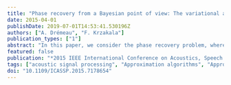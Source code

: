 ```yaml
---
title: "Phase recovery from a Bayesian point of view: The variational approach"
date: 2015-04-01
publishDate: 2019-07-01T14:53:41.530196Z
authors: ["A. Drémeau", "F. Krzakala"]
publication_types: ["1"]
abstract: "In this paper, we consider the phase recovery problem, where a complex signal vector has to be estimated from the knowledge of the modulus of its linear projections, from a naive variational Bayesian point of view. In particular, we derive an iterative algorithm following the minimization of the Kullback-Leibler divergence under the mean-field assumption, and show on synthetic data with random projections that this approach leads to an efficient and robust procedure, with a reasonable computational cost."
featured: false
publication: "*2015 IEEE International Conference on Acoustics, Speech and Signal Processing (ICASSP)*"
tags: ["acoustic signal processing", "Approximation algorithms", "Approximation methods", "Bayes methods", "Bayesian point of view", "complex signal vector", "Estimation", "Imaging", "Kullback-Leibler divergence minimization", "linear projections", "mean field assumption", "mean-field approximation", "minimisation", "Noise", "Noise measurement", "phase recovery", "Phase recovery", "variational approach", "variational Bayesian approximations", "variational techniques"]
doi: "10.1109/ICASSP.2015.7178654"
---
```


